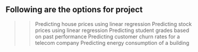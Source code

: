 ## Following are the options for project
>> Predicting house prices using linear regression 
>> Predicting stock prices using linear regression 
>> Predicting student grades based on past performance 
>> Predicting customer churn rates for a telecom company 
>> Predicting energy consumption of a building 
 

